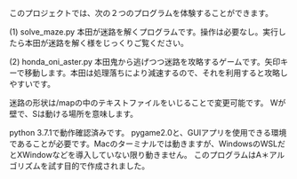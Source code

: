 このプロジェクトでは、次の２つのプログラムを体験することができます。

(1) solve_maze.py
本田が迷路を解くプログラムです。操作は必要なし。実行したら本田が迷路を解く様をじっくりご覧ください。

(2) honda_oni_aster.py
本田鬼から逃げつつ迷路を攻略するゲームです。矢印キーで移動します。本田は処理落ちにより減速するので、それを利用すると攻略しやすいです。

迷路の形状は/mapの中のテキストファイルをいじることで変更可能です。
Wが壁で、Sは動ける場所を意味します。

python 3.7.1で動作確認済みです。
pygame2.0と、GUIアプリを使用できる環境であることが必要です。Macのターミナルでは動きますが、WindowsのWSLだとXWindowなどを導入していない限り動きません。
このプログラムはA＊アルゴリズムを試す目的で作成されました。


